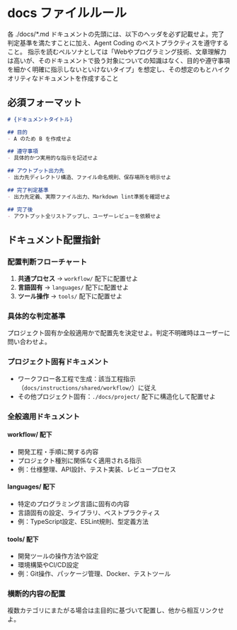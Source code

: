 # docs ファイルルール

各 ./docs/*.md ドキュメントの先頭には、以下のヘッダを必ず記載せよ。完了判定基準を満たすことに加え、Agent Coding のベストプラクティスを遵守すること。
指示を読むペルソナとしては「Webやプログラミング技術、文章理解力は高いが、そのドキュメントで扱う対象についての知識はなく、目的や遵守事項を細かく明確に指示しないといけないタイプ」を想定し、その想定のもとハイクオリティなドキュメントを作成すること

## 必須フォーマット

```md
# {ドキュメントタイトル}

## 目的
- A のため B を作成せよ

## 遵守事項
- 具体的かつ実用的な指示を記述せよ

## アウトプット出力先
- 出力先ディレクトリ構造、ファイル命名規則、保存場所を明示せよ

## 完了判定基準
- 出力先定義、実際ファイル出力、Markdown lint準拠を確認せよ

## 完了後
- アウトプット全リストアップし、ユーザーレビューを依頼せよ
```

## ドキュメント配置指針

### 配置判断フローチャート

1. **共通プロセス** → `workflow/` 配下に配置せよ
2. **言語固有** → `languages/` 配下に配置せよ
3. **ツール操作** → `tools/` 配下に配置せよ

### 具体的な判定基準

プロジェクト固有か全般適用かで配置先を決定せよ。判定不明確時はユーザーに問い合わせよ。

### プロジェクト固有ドキュメント

- ワークフロー各工程で生成：該当工程指示（`docs/instructions/shared/workflow/`）に従え
- その他プロジェクト固有：`./docs/project/` 配下に構造化して配置せよ

### 全般適用ドキュメント

#### workflow/ 配下

- 開発工程・手順に関する内容
- プロジェクト種別に関係なく適用される指示
- 例：仕様整理、API設計、テスト実装、レビュープロセス

#### languages/ 配下

- 特定のプログラミング言語に固有の内容
- 言語固有の設定、ライブラリ、ベストプラクティス
- 例：TypeScript設定、ESLint規則、型定義方法

#### tools/ 配下

- 開発ツールの操作方法や設定
- 環境構築やCI/CD設定
- 例：Git操作、パッケージ管理、Docker、テストツール

### 横断的内容の配置

複数カテゴリにまたがる場合は主目的に基づいて配置し、他から相互リンクせよ。
